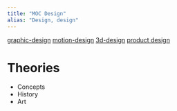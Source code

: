 ```yaml
---
title: "MOC Design"
alias: "Design, design"
---
```

[graphic-design](graphic-design.md)
[motion-design](motion-design.md)
[3d-design](3d-design.md)
[product design](product-design.md)

# Theories
- Concepts
- History
- Art